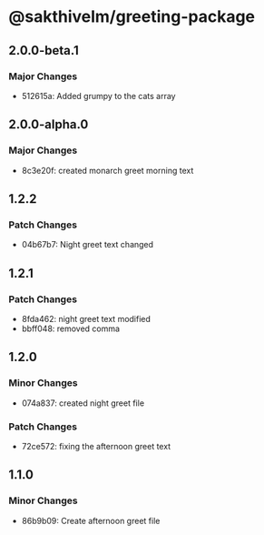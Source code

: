 # @sakthivelm/greeting-package

## 2.0.0-beta.1

### Major Changes

- 512615a: Added grumpy to the cats array

## 2.0.0-alpha.0

### Major Changes

- 8c3e20f: created monarch greet morning text

## 1.2.2

### Patch Changes

- 04b67b7: Night greet text changed


## 1.2.1

### Patch Changes

- 8fda462: night greet text modified
- bbff048: removed comma

## 1.2.0

### Minor Changes

- 074a837: created night greet file

### Patch Changes

- 72ce572: fixing the afternoon greet text

## 1.1.0

### Minor Changes

- 86b9b09: Create afternoon greet file
